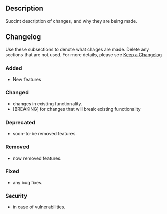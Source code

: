 ## Description

Succint description of changes, and why they are being made.

## Changelog

Use these subsections to denote what chages are made. Delete any sections that are not used. For more details, please see [Keep a Changelog](https://keepachangelog.com/en/1.0.0/)

### Added

- New features

### Changed

- changes in existing functionality.
- [BREAKING] for changes that will break existing functionality

### Deprecated

- soon-to-be removed features.

### Removed

- now removed features.

### Fixed

- any bug fixes.

### Security

- in case of vulnerabilities.


